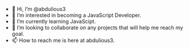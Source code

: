 - 👋 Hi, I’m @abdulious3
- 👀 I’m interested in becoming a JavaScript Developer.
- 🌱 I’m currently learning JavaScipt.
- 💞️ I’m looking to collaborate on any projects that will help me reach my goal.
- 📫 How to reach me is here at abdulious3.

<!---
abdulious3/abdulious3 is a ✨ special ✨ repository because its `README.md` (this file) appears on your GitHub profile.
You can click the Preview link to take a look at your changes.
--->
